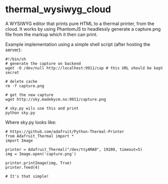 thermal_wysiwyg_cloud
=====================

A WYSIWYG editor that prints pure HTML to a thermal printer, from the cloud. It works by using PhantomJS to headlessly generate a capture.png file from the markup which it then can print.

Example implementation using a simple shell script (after hosting the server):

```
#!/bin/sh
# generate the capture on backend
wget -O /dev/null http://localhost:9911/cap # this URL should be kept secret

# delete cache
rm -f capture.png

# get the new capture
wget http://sky.madebycm.no:9911/capture.png

# sky.py wils use this and print
python sky.py
```

Where sky.py looks like:
```
# https://github.com/adafruit/Python-Thermal-Printer
from Adafruit_Thermal import *
import Image

printer = Adafruit_Thermal("/dev/ttyAMA0", 19200, timeout=5)
img = Image.open('capture.png')

printer.printImage(img, True)
printer.feed(4)

# It's that simple!
```
